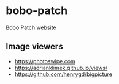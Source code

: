 # bobo-patch

Bobo Patch website

## Image viewers

- https://photoswipe.com
- https://adrianklimek.github.io/views/
- https://github.com/henrygd/bigpicture
